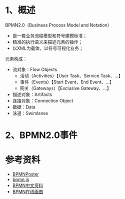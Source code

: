 # 1、概述

BPMN2.0（Business Process Model and Notation）
- 是一套业务流程模型和符号建模标准；
- 精准的执行语义来描述元素的操作；
- 以XML为载体，以符号可视化业务；

元素构成：
- 流对象：Flow Objects
    - 活动（Activities）【User Task、Service Task、...】
    - 事件（Events）【Start Event、End Event、...】
    - 网关（Gateways）【Exclusive Gateway、...】
- 描述对象：Artifacts
- 连接对象：Connection Object
- 数据：Data
- 泳道：Swimlanes

# 2、BPMN2.0事件






# 参考资料

- [BPMNPoster](http://www.bpmb.de/index.php/BPMNPoster)
- [bpmn.js](https://bpmn.io/)
- [BPMN中文资料](https://github.com/LinDaiDai/bpmn-chinese-document)
- [BPMN在线画图](https://bpmn.io/)